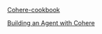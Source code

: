 [Cohere-cookbook](https://docs.cohere.com/page/cookbooks)

[Building an Agent with Cohere](https://docs.cohere.com/docs/building-an-agent-with-cohere)



